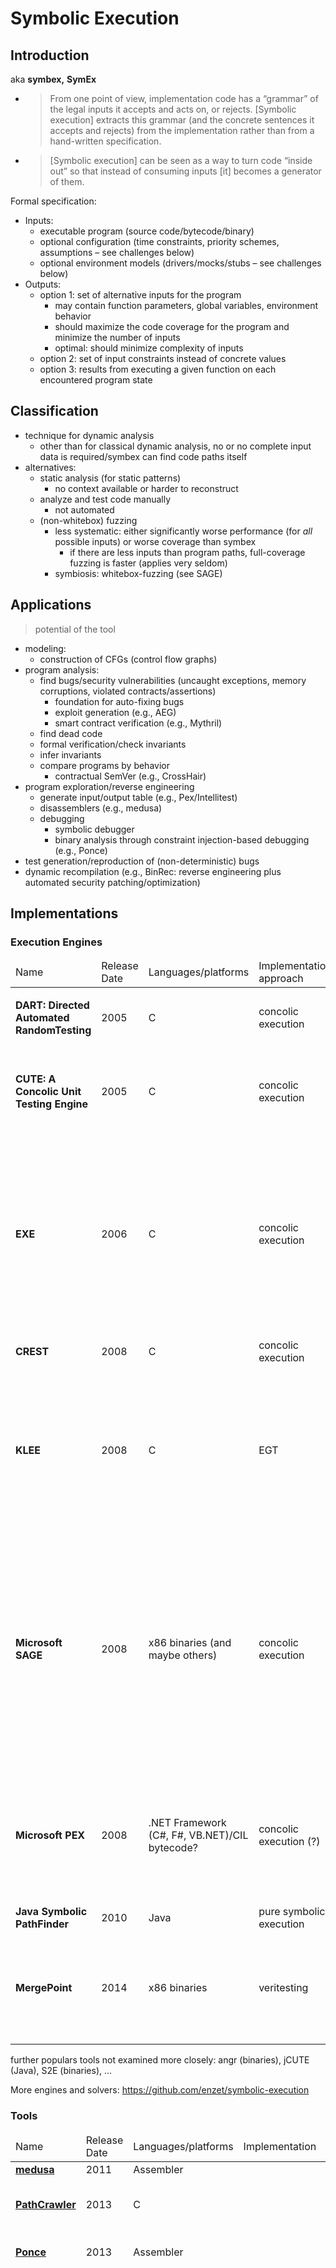 # Symbolic Execution

## Introduction

aka **symbex,** **SymEx**

- > From one point of view, implementation code has a “grammar” of the legal inputs it accepts and acts on, or rejects. [Symbolic execution] extracts this grammar (and the concrete sentences it accepts and rejects) from the implementation rather than from a hand-written specification.

- > [Symbolic execution] can be seen as a way to turn code “inside out” so that instead of consuming inputs [it] becomes a generator of them.

Formal specification:

- Inputs:
  - executable program (source code/bytecode/binary)
  - optional configuration (time constraints, priority schemes, assumptions – see challenges below)
  - optional environment models (drivers/mocks/stubs – see challenges below)
- Outputs:
  - option 1: set of alternative inputs for the program
    - may contain function parameters, global variables, environment behavior
    - should maximize the code coverage for the program and minimize the number of inputs
    - optimal: should minimize complexity of inputs
  - option 2: set of input constraints instead of concrete values
  - option 3: results from executing a given function on each encountered program state

## Classification

- technique for dynamic analysis
  - other than for classical dynamic analysis, no or no complete input data is required/symbex can find code paths itself
- alternatives:
  - static analysis (for static patterns)
    - no context available or harder to reconstruct
  - analyze and test code manually
    - not automated
  - (non-whitebox) fuzzing
    - less systematic: either significantly worse performance (for *all* possible inputs) or worse coverage than symbex
      - if there are less inputs than program paths, full-coverage fuzzing is faster (applies very seldom)
    - symbiosis: whitebox-fuzzing (see SAGE)

## Applications

> potential of the tool

- modeling:
  - construction of CFGs (control flow graphs)
- program analysis:
  - find bugs/security vulnerabilities (uncaught exceptions, memory corruptions, violated contracts/assertions)
    - foundation for auto-fixing bugs
    - exploit generation (e.g., AEG)
    - smart contract verification (e.g., Mythril)
  - find dead code
  - formal verification/check invariants
  - infer invariants
  - compare programs by behavior
    - contractual SemVer (e.g., CrossHair)
- program exploration/reverse engineering
  - generate input/output table (e.g., Pex/Intellitest)
  - disassemblers (e.g., medusa)
  - debugging
    - symbolic debugger 
    - binary analysis through constraint injection-based debugging (e.g., Ponce)
- test generation/reproduction of (non-deterministic) bugs
- dynamic recompilation (e.g., BinRec: reverse engineering plus automated security patching/optimization)

## Implementations

### Execution Engines

<table>
    <thead>
        <tr>
            <td>Name</td>
            <td>Release Date</td>
            <td>Languages/platforms</td>
            <td>Implementation approach</td>
            <td>Highlights</td>
        </tr>
    </thead>
    <tbody>
        <tr>
            <td><strong>DART: Directed Automated RandomTesting</strong></td>
            <td>2005</td>
            <td>C</td>
            <td>concolic execution</td>
            <td>
                <ul>
                    <li>first implementation ever?</li>
                </ul>
            </td>
        </tr>
        <tr>
            <td><strong>CUTE: A Concolic Unit Testing Engine</strong></td>
            <td>2005</td>
            <td>C</td>
            <td>concolic execution</td>
            <td>
                <ul>
                    <li>DART + multithreading + dynamic data structures and pointers</li>
                </ul>
            </td>
        </tr>
        <tr>
            <td><strong>EXE</strong></td>
            <td>2006</td>
            <td>C</td>
            <td>concolic execution</td>
            <td>
                <ul>
                    <li>bit-level accurate memory model (supports casts, including OS representations such as network packets, inodes, …)</li>
                    <li>successful for discovering bugs/vulnerabilities in different areas such as libraries, file systems, drivers, …</li>
                </ul>
            </td>
        </tr>
        <tr>
            <td><strong>CREST</strong></td>
            <td>2008</td>
            <td>C</td>
            <td>concolic execution</td>
            <td>
                <ul>
                    <li>open platform?</li>
                </ul>
            </td>
        </tr>
        <tr>
            <td><strong>KLEE</strong></td>
            <td>2008</td>
            <td>C</td>
            <td>EGT</td>
            <td>
                <ul>
                    <li>EXE for LLVM compiler (?)</li>
                    <li>better memory performance</li>
                    <li>support for environment models (filesystem, ...)</li>
                    <li>impact: 90% code coverage for coreutils</li>
                </ul>
            </td>
        </tr>
        <tr>
            <td><strong>Microsoft SAGE</strong></td>
            <td>2008</td>
            <td>x86 binaries (and maybe others)</td>
            <td>concolic execution</td>
            <td>
                <ul>
                    <li>based on Z3 (SMT solver)</li>
                    <li>simulate handling of corrupt files (degenerate symbolic bytes from test files)</li>
                    <li>impact: responsible for finding 1/3 of bugs in Windows 7, standard component of Microsoft's internal testing pipelines, run daily 24/7 on more than 200 machines</li>
                </ul>
            </td>
        </tr>
        <tr>
            <td><strong>Microsoft PEX</strong></td>
            <td>2008</td>
            <td>.NET Framework (C#, F#, VB.NET)/CIL bytecode?</td>
            <td>concolic execution (?)</td>
            <td>
                <ul>
                    <li>based on Z3 (SMT solver)</li>
                    <li>common limitations: nondeterminism, concurrency, native code, constraint solving, …</li>
                </ul>
            </td>
        </tr>
        <tr>
            <td><strong>Java Symbolic PathFinder</strong></td>
            <td>2010</td>
            <td>Java</td>
            <td>pure symbolic execution</td>
            <td>
                <ul>
                </ul>
            </td>
        </tr>
        <tr>
            <td><strong>MergePoint</strong></td>
            <td>2014</td>
            <td>x86 binaries</td>
            <td>veritesting</td>
            <td>
                <ul>
                    <li>impact: checked all 33k debian binaries in 18 CPU-months revealed 11k bugs (Amazon EC2: $0.28/bug)</li>
                </ul>
            </td>
        </tr>
    </tbody>
</table>

further populars tools not examined more closely: angr (binaries), jCUTE (Java), S2E (binaries), ...

More engines and solvers: <https://github.com/enzet/symbolic-execution>

### Tools

<table>
    <thead>
        <tr>
            <td>Name</td>
            <td>Release Date</td>
            <td>Languages/platforms</td>
            <td>Implementation</td>
            <td>Highlights</td>
        </tr>
    </thead>
    <tbody>
        <tr>
            <td><strong><a href="https://github.com/wisk/medusa">medusa</a></strong></td>
            <td>2011</td>
            <td>Assembler</td>
            <td></td>
            <td>interactive disassembler</td>
        </tr>
        <tr>
            <td><strong><a href="http://pathcrawler-online.com:8080/">PathCrawler</a></strong></td>
            <td>2013</td>
            <td>C</td>
            <td></td>
            <td>education/demo of operating principle, visualization of code coverage</td>
        </tr>
        <tr>
            <td><strong><a href="https://docs.idaponce.com/examples/symbolic-engine">Ponce</a></strong></td>
            <td>2013</td>
            <td>Assembler</td>
            <td></td>
            <td>constraint-injection-based debugging for exploration of binaries</td>
        </tr>
        <tr>
            <td><strong>Microsoft Intellitest</strong><br>(previously aka <strong>Smart Unit Tests</strong>)</td>
            <td>2015</td>
            <td>.NET Framework (C#, F#, VB.NET)</td>
            <td>based on Microsoft PEX</td>
            <td>
                <ul>
                    <li><strong>Parametrized Unit Testing (PUT)</strong> framework: specify <em>assumptions</em> (preconditions) and <em>assertions</em> (postconditions), create parametrized mocks, and use provided mocks for many .NET components</li>
                    <li>
                        <strong>test exploration:</strong>
                        <ul>
                            <li>pro: even without actual unit tests with assertions, exploration helps reveal forgotten code paths/exceptions</li>
                            <li>can use assertions in the code base / still, without assertions, unexpected behavior may be missed</li>
                            <li>
                                con: symbex of even simple framework calls reveals large complexity – e.g., a <code>Console.WriteLine();</code> might throw several exceptions
                                <ul>
                                    <li>false positives due to blackbox implementation of <code>Console</code></li>
                                    <li>possibly distracts from actual business logic, need to ignore many exceptions, quality vs quantity</li>
                                </ul>
                            </li>
                        </ul>
                    </li>
                    <li>symbolic types: automatic choice of possible concrete class for abstract types (abstract classes/interfaces)</li>
                    <li>configuration options for exploration bounds, choice of mocks, …</li>
                    <li>impact: part of Microsoft Visual Studio (Enterprise) since 2015</li>
                </ul>
            </td>
        </tr>
        <tr>
            <td><strong><a href="https://pypi.org/project/crosshair-tool/">CrossHair</a></strong></td>
            <td>2017</td>
            <td>Python</td>
            <td></td>
            <td>
                <ul>
                    <li>interactive contract checking</li>
                    <li>test generation</li>
                    <li>behavioral diffing/contractual SemVer</li>
                </ul>
            </td>
        </tr>
        <tr>
            <td><strong><a href="https://github.com/ConsenSys/mythril">mythril</a></strong></td>
            <td>2017</td>
            <td>Ethereum smart contracts (Solidity, Yul, Vyper, ...) for EVM</td>
            <td></td>
            <td>security analysis tool for EVM bytecode (smart contract checking)</td>
        </tr>
        <tr>
            <td><strong><a href="https://github.com/microsoft/onefuzz">OneFuzz</a></strong></td>
            <td>2020</td>
            <td>binaries</td>
            <td>based on Microsoft SAGE</td>
            <td>automatic fuzzing tool with means for reproduction and debugging</td>
        </tr>
    </tbody>
</table>

## Impact

- security testing
  - SAGE at Microsoft: responsible for finding 1/3 of bugs in Windows 7, standard component of Microsoft's internal testing pipelines, run daily 24/7 on more than 200 machines
    - each security bulletin costs multiple millions USD
  - coreutils (89 binaries, 72 kLOC):
    - KLEE (2008): 84.5% LCOV, 56 bugs/89 h
    - zesti (2012): 8 bugs/22 h
    - efficient state merging (2012): 89 h
    - Mayhem (2012): 97.6% LCOV/25 h (for subset of 25 binaries)
  - Debian (33k binaries):
    - MergePoint (2014): 11k bugs/18 CPU-months (Amazon EC2: \$0.28/bug)
- tooling
  - testing and exploration: Intellitest in Visual Studio (used by millions of developers)
  - bug checking: OneFuzz (2.6k stars on GitHub, used in >400 popular OS projects on GitHub), mythril (2.9k stars on GitHub, used in >50 popular OS projects on GitHub)
  - disassembly: medusa (1k stars on GitHub), Ponce (1.3k stars on GitHub)

## Implementation approaches

### Classical symbolic execution/pure symbolic execution

- maintain **symbolic state** (map of variables to **symbolic expressions**) and **path condition**/**path constraint** formula
- execute and refine path constraints/**fork** execution for them along **execution paths,** building an **execution tree**/**control-flow graph (CFG)**
- solve path constraint for each terminated path to provide concrete values
  - depends on performant and powerful SMT solvers (NP-complete)
    - **SAT solver** (satisfiability): determines whether a equation system can be solved and provides a solution
    - **SMT solver** (satisfiability module („within“) theories): SAT solver for computer algebras with common data types

### Dynamic symbolic execution (DSE)

mix concrete and symbolic execution

Motivation: improve performance, handle blackboxes

#### Execution-generated Testing (EGT)/online DSE

- concrete + symbolic execution (interleaving)
- guided by symbolic execution, operations without symbolic arguments are executed concretely
- for environment/blackbox calls: generate concrete values on demand using SMT solver

#### Concolic testing/offline DSE

- *concolic* = <u>con</u>crete + symb<u>olic</u> execution (simultaneously)

- concrete execution with real values guides symbolic execution for gathering constraints

  - start with random or existing inputs (e.g., existing test files, plausible input data)
  - execute and record encountered constraints
  - negate last constraint that yields a new execution path
  - solve path constraint and try to generate new inputs
  - schedule execution of program with new inputs
    - in case of non-deterministic program, assert that intended branch is reached (to deny **divergent execution**)
    - if supported by the executor, the execution can also be **forked**
  - repeat recursively until no new constraints are found/computation limit is exceeded

- different search strategies (DFS, BFS, bounded DFS (?), generational search)

- comparison with pure symbex:

  - for choosing next path, negate a single condition to alter concrete values

  - for environment/blackbox calls: can always continue with concrete values (but maybe omit some paths in the environment/blackbox)

  - for **unsolvable constraint sets:**

    - classical symbex needs to drop execution paths

      - (in theory, could also produce impossible execution paths)

    - concolic can always continue with concrete values (but omit some paths)

    - example:

      ```c
      if (hash(x) == s) { ... }
      ```

  - classic symbex needs its own executor and implement **forking,** concolic can **instrument** the program and reuse existing interpreter/compiler

    - environment calls from classic symbex execution forks might be out of order

### Static symbolic execution (SSE)

express entire program as a single symbolic expression (unless DSE, which has one constraint set per branch)

- less overhead for branches, more complex constraint sets
- strict SSE cannot deal with blackboxes and certain control flow patterns (why not?)
- TODO: how exactly does it work? just an AST transformation?

**veritesting:** mix DSE/concolic execution and SSE on program fragments for better performance

- often, complex queries can be solved more performant than branch overhead can be handled
- dynamic choosing between SSE and DSE
  - fall back to DSE for limitations of SSE (see above)
- implementation
  - start in DSE mode
  - on branch hit: recover CFG from path constraints, find *transition points* (before next SSE limitations, unknown/blackbox instructions, or function boundaries)
  - run SSE on reduced (acyclic) CFG: convert it into one large expression on the program state and solve that?
  - pass back control to DSE with the constraints and expressions developed for each transition point
- significant optimization! for a simple loop, makes difference between hours and seconds.
- similar to dynamic state merging, but that „still performs per-path execution, and only opportunistically merges“

### Backward symbolic execution

TODO

## Challenges

### Path explosion

aka **state explosion** („state“ = program path)

Large or possibly even infinite number of paths (loops/recursion with symbolic break condition)

Solutions:
- reduce number of paths through path merging/veritesting
  - (increased SMT complexity, but usually worth)
- trade-in precision/coverage for sake of runtime through (configurable) limits:
  - execution time, number of paths, loop iterations, callstack size
  - precision of symbolic representations
  - **selective symbolic execution:** which parts of program to analyze symbolically
  - **directed symbolic execution:** find parts of program close to unit of interest
- search strategies/branch prioritization
  - maximize statement/branch coverage:
    - favor paths closest to to any uncovered instruction from static CFG (obtained from static analysis)
    - favor statements that were run in symbex less often so far
  - randomization (?)
  - random testing (test conditions for random inputs?)
  - evolutionary search of test input space (genetic programming)
    - fitness based on results of static/dynamic analysis
    - TODO
  - mutation testing: prioritize random values based on mutation coverage
    - TODO
  - BFS/DFS
    - TODO
- caches:
  - cache results (pre- and post-conditions) per function
  - discard execution at paths that were already reached with same constraints
- lazy test generation: top-down analysis by (initially) treating function calls as blackbox/unknown symbol?
  - TODO
- parallelization (split up search space, run on multiple CPUs/nodes)

### Memory modeling

- symbolic reasoning of, e.g., arrays, memory aliases, arithmetic overflow, pointers/OOPs/function pointers

- the problem with symbolic memory access (e.g., array element at symbolic index): only accurately solvable by concretizing symbolic address

  - for concolic execution, concrete value may be used, but some branches may be omitted

  - example:

    ```c
    void divergent(int x, int y)
    {
    	int s[4];
    	s[0] = x;
    	s[1] = 0;
    	s[2] = 1;
    	s[3] = 2;
    	if (s[x] = s[y] + 2) {
    		abort(); //error
    	}
    }
    ```

- increased model complexity -> increased computation complexity

- trade-off based on analysis goals (low-level vs high-level)

- controlling: choice of concretized values (for instance, by excluding `MAX_INT`, `nullptr`, etc.)

- **generalized symbolic execution**/**lazy initialization** of pointers

- TODO – how do solutions and sophisticated memory models look like?

### Blackbox environment/nondeterministic behavior/path divergence

Examples: syscalls, concurrency (multithreading, accelerators), frameworks (inversion of control)

Solutions:

- pass concrete values from DSE to blackbox without isolation (pollutes environment, unwanted side effects, limited code coverage)
- emulation (complex models): mocks/environment drivers for providing state in symbex and reproducing it in generated tests
- fork environment (huge performance overhead)
- heuristic approaches: combine symbex with sub-callgraphs/fuzzing (TODO) (see „Testing Android Apps“)

### Limitations of Constraint Solver

Not efficiently solvable constraint sets (missing theory knowledge / efficient algorithm not known/existing/implemented / blackbox expression)

- examples: hash, prime factorization, …

Solutions:

- imprecision (approximated solutions, may miss some execution paths)
- optimizations for brute-forcing
  - eliminate irrelevant constraints: if only some constraints change (concolic execution), reuse all parts of the previous solution that the changed constraints do not depend on
  - incremental solving: cache and reuse solutions for similar constraint sets (subsets: trivial, supersets: reduce number of unknown variables)

Value concretization: prefer simple and human-readable values (e.g., `1` over `4328902461` or `abc` over `°╚Ã`)
